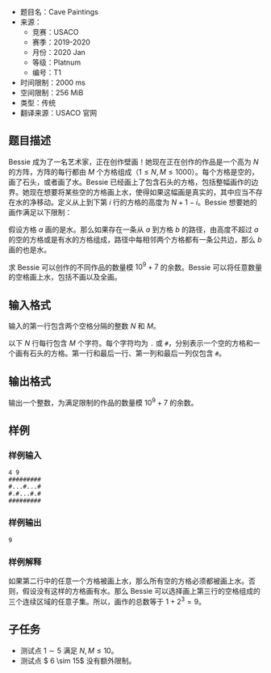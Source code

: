 - 题目名：Cave Paintings
- 来源：
  - 竞赛：USACO
  - 赛季：2019-2020
  - 月份：2020 Jan
  - 等级：Platnum
  - 编号：T1
- 时间限制：2000 ms
- 空间限制：256 MiB
- 类型：传统
- 翻译来源：USACO 官网

## 题目描述

Bessie 成为了一名艺术家，正在创作壁画！她现在正在创作的作品是一个高为 $N$ 的方阵，方阵的每行都由 $M$ 个方格组成（$1\le N,M\le 1000$）。每个方格是空的，画了石头，或者画了水。Bessie 已经画上了包含石头的方格，包括整幅画作的边界。她现在想要将某些空的方格画上水，使得如果这幅画是真实的，其中应当不存在水的净移动。定义从上到下第 $i$ 行的方格的高度为 $N+1-i$。Bessie 想要她的画作满足以下限制：

假设方格 $a$ 画的是水。那么如果存在一条从 $a$ 到方格 $b$ 的路径，由高度不超过 $a$ 的空的方格或是有水的方格组成，路径中每相邻两个方格都有一条公共边，那么 $b$ 画的也是水。

求 Bessie 可以创作的不同作品的数量模 $10^9+7$ 的余数。Bessie 可以将任意数量的空格画上水，包括不画以及全画。

## 输入格式

输入的第一行包含两个空格分隔的整数 $N$ 和 $M$。

以下 $N$ 行每行包含 $M$ 个字符。每个字符均为 `.` 或 `#`，分别表示一个空的方格和一个画有石头的方格。第一行和最后一行、第一列和最后一列仅包含 `#`。

## 输出格式

输出一个整数，为满足限制的作品的数量模 $10^9+7$ 的余数。

## 样例

### 样例输入

```plain
4 9
#########
#...#...#
#.#...#.#
#########
```

### 样例输出

```plain
9
```

### 样例解释

如果第二行中的任意一个方格被画上水，那么所有空的方格必须都被画上水。否则，假设没有这样的方格画有水。那么 Bessie 可以选择画上第三行的空格组成的三个连续区域的任意子集。所以，画作的总数等于 $1+2^3=9$。

## 子任务

- 测试点 $1 \sim 5$ 满足 $N,M \leq 10$。
- 测试点 $ 6 \sim 15$ 没有额外限制。